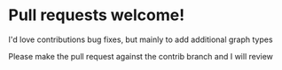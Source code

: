 # Pull requests welcome!

I'd love contributions bug fixes, but mainly to add additional graph types

Please make the pull request against the contrib branch and I will review